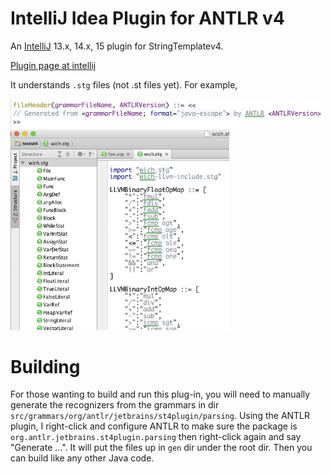 # IntelliJ Idea Plugin for ANTLR v4

An [IntelliJ](https://www.jetbrains.com/idea/) 13.x, 14.x, 15 plugin for StringTemplatev4.

[Plugin page at intellij](https://plugins.jetbrains.com/plugin/8041?pr=)

It understands `.stg` files (not .st files yet). For example,

<img src="images/sample.png" width=500>

<img src="images/structview.png" width=350>

# Building

For those wanting to build and run this plug-in, you will need to manually
generate the recognizers from the grammars in dir `src/grammars/org/antlr/jetbrains/st4plugin/parsing`.
Using the ANTLR plugin, I right-click and configure ANTLR to make sure
the package is `org.antlr.jetbrains.st4plugin.parsing` then right-click again
and say "Generate ...". It will put the files up in `gen` dir under the root dir.
Then you can build like any other Java code.